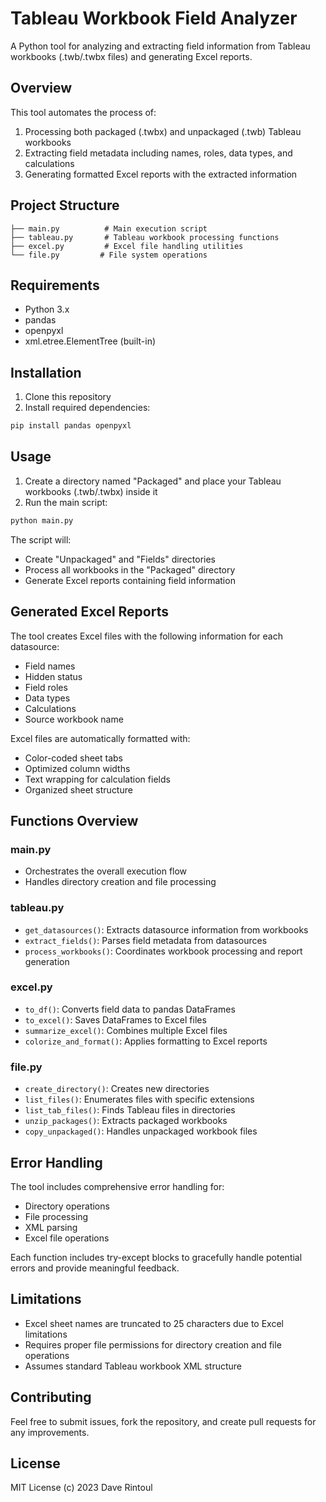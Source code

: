 # Tableau Workbook Field Analyzer

A Python tool for analyzing and extracting field information from Tableau workbooks (.twb/.twbx files) and generating Excel reports.

## Overview

This tool automates the process of:
1. Processing both packaged (.twbx) and unpackaged (.twb) Tableau workbooks
2. Extracting field metadata including names, roles, data types, and calculations
3. Generating formatted Excel reports with the extracted information

## Project Structure

```
├── main.py          # Main execution script
├── tableau.py       # Tableau workbook processing functions
├── excel.py         # Excel file handling utilities
└── file.py         # File system operations
```

## Requirements

- Python 3.x
- pandas
- openpyxl
- xml.etree.ElementTree (built-in)

## Installation

1. Clone this repository
2. Install required dependencies:
```bash
pip install pandas openpyxl
```

## Usage

1. Create a directory named "Packaged" and place your Tableau workbooks (.twb/.twbx) inside it
2. Run the main script:
```bash
python main.py
```

The script will:
- Create "Unpackaged" and "Fields" directories
- Process all workbooks in the "Packaged" directory
- Generate Excel reports containing field information

## Generated Excel Reports

The tool creates Excel files with the following information for each datasource:
- Field names
- Hidden status
- Field roles
- Data types
- Calculations
- Source workbook name

Excel files are automatically formatted with:
- Color-coded sheet tabs
- Optimized column widths
- Text wrapping for calculation fields
- Organized sheet structure

## Functions Overview

### main.py
- Orchestrates the overall execution flow
- Handles directory creation and file processing

### tableau.py
- `get_datasources()`: Extracts datasource information from workbooks
- `extract_fields()`: Parses field metadata from datasources
- `process_workbooks()`: Coordinates workbook processing and report generation

### excel.py
- `to_df()`: Converts field data to pandas DataFrames
- `to_excel()`: Saves DataFrames to Excel files
- `summarize_excel()`: Combines multiple Excel files
- `colorize_and_format()`: Applies formatting to Excel reports

### file.py
- `create_directory()`: Creates new directories
- `list_files()`: Enumerates files with specific extensions
- `list_tab_files()`: Finds Tableau files in directories
- `unzip_packages()`: Extracts packaged workbooks
- `copy_unpackaged()`: Handles unpackaged workbook files

## Error Handling

The tool includes comprehensive error handling for:
- Directory operations
- File processing
- XML parsing
- Excel file operations

Each function includes try-except blocks to gracefully handle potential errors and provide meaningful feedback.

## Limitations

- Excel sheet names are truncated to 25 characters due to Excel limitations
- Requires proper file permissions for directory creation and file operations
- Assumes standard Tableau workbook XML structure

## Contributing

Feel free to submit issues, fork the repository, and create pull requests for any improvements.

## License

MIT License
(c) 2023 Dave Rintoul
